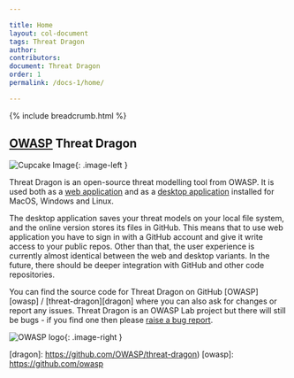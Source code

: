 ```yaml
---

title: Home
layout: col-document
tags: Threat Dragon
author:
contributors:
document: Threat Dragon
order: 1
permalink: /docs-1/home/

---
```


{% include breadcrumb.html %}

<style type="text/css">
.image-left {
  display: block;
  margin-left: auto;
  margin-right: auto;
  float: left;
}
.image-right {
  display: block;
  margin-left: auto;
  margin-right: auto;
  float: right;
}
</style>

## [OWASP](https://www.owasp.org) Threat Dragon

![Cupcake Image](/assets/images/threatdragonx256.png){: .image-left }

Threat Dragon is an open-source threat modelling tool from OWASP.
It is used both as a [web application](/docs-1/install-webapp/)
and as a [desktop application](/docs-1/install-desktop/) installed for MacOS, Windows and Linux.

The desktop application saves your threat models on your local file system,
and the online version stores its files in GitHub.
This means that to use web application you have to sign in with a GitHub account and give it write access to your public repos.
Other than that, the user experience is currently almost identical between the web and desktop variants.
In the future, there should be deeper integration with GitHub and other code repositories.

You can find the source code for Threat Dragon on GitHub
[OWASP][owasp] / [threat-dragon][dragon] where you can also ask for changes or report any issues.
Threat Dragon is an OWASP Lab project but there will still be bugs - if you find one then please [raise a bug report][bug].

![OWASP logo](/assets/images/owasp.png){: .image-right }

[bug]: https://github.com/OWASP/threat-dragon/issues/new?assignees=&labels=bug&template=bug_report.md&title=
[dragon]: https://github.com/OWASP/threat-dragon)
[owasp]: https://github.com/owasp
